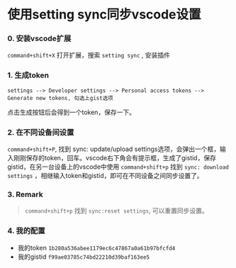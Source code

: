 # 使用setting sync同步vscode设置

### 0. 安装vscode扩展

`command+shift+X` 打开扩展，搜索 `setting sync` , 安装插件

### 1. 生成token
```
settings --> Developer settings --> Personal access tokens --> Generate new tokens, 勾选上gist选项
```
点击生成按钮后会得到一个token，保存一下。

### 2. 在不同设备间设置
`command+shift+P`, 找到 sync: update/upload settings选项，会弹出一个框，输入刚刚保存的token，回车。vscode右下角会有提示框，生成了gistid，保存gistid，在另一台设备上的vscode中使用 `command+shift+p` 找到 `sync: download settings` ，相继输入token和gistid，即可在不同设备之间同步设置了。

### 3. Remark
> `command+shift+p` 找到 `sync:reset settings`, 可以重置同步设置。

### 4. 我的配置
- 我的token  `1b280a536abee1179ec6c47867a0a61b97bfcfd4 `
- 我的gistid `f99ae03785c74bd22210d39baf163ee5`